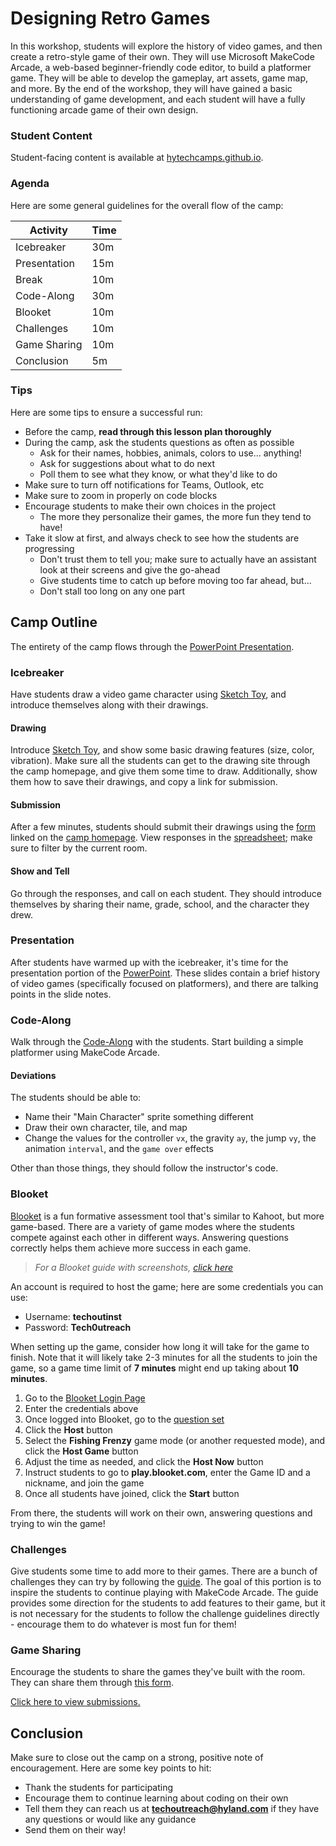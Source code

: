 # Designing Retro Games
In this workshop, students will explore the history of video games, and then create a retro-style game of their own. They will use Microsoft MakeCode Arcade, a web-based beginner-friendly code editor, to build a platformer game. They will be able to develop the gameplay, art assets, game map, and more. By the end of the workshop, they will have gained a basic understanding of game development, and each student will have a fully functioning arcade game of their own design.

### Student Content
Student-facing content is available at [hytechcamps.github.io](https://hytechcamps.github.io/retro-games).

### Agenda
Here are some general guidelines for the overall flow of the camp:

| Activity | Time |
|-|-|
| Icebreaker | 30m |
| Presentation | 15m |
| Break | 10m |
| Code-Along | 30m |
| Blooket | 10m |
| Challenges | 10m |
| Game Sharing | 10m |
| Conclusion | 5m |

### Tips
Here are some tips to ensure a successful run:

- Before the camp, **read through this lesson plan thoroughly**
- During the camp, ask the students questions as often as possible
    - Ask for their names, hobbies, animals, colors to use... anything!
    - Ask for suggestions about what to do next
    - Poll them to see what they know, or what they'd like to do
- Make sure to turn off notifications for Teams, Outlook, etc
- Make sure to zoom in properly on code blocks
- Encourage students to make their own choices in the project
    - The more they personalize their games, the more fun they tend to have!
- Take it slow at first, and always check to see how the students are progressing
    - Don't trust them to tell you; make sure to actually have an assistant look at their screens and give the go-ahead
    - Give students time to catch up before moving too far ahead, but...
    - Don't stall too long on any one part

## Camp Outline
The entirety of the camp flows through the [PowerPoint Presentation](RetroGames.pptx).

### Icebreaker
Have students draw a video game character using [Sketch Toy](https://sketchtoy.com/), and introduce themselves along with their drawings.

#### Drawing
Introduce [Sketch Toy](https://sketchtoy.com/), and show some basic drawing features (size, color, vibration). Make sure all the students can get to the drawing site through the camp homepage, and give them some time to draw. Additionally, show them how to save their drawings, and copy a link for submission.

#### Submission
After a few minutes, students should submit their drawings using the [form](https://forms.office.com/r/Xdm5R9VNua) linked on the [camp homepage](BOOKREADME.md). View responses in the [spreadsheet](https://hylandsw-my.sharepoint.com/:x:/g/personal/joseph_maxwell_hyland_com/EVTN61PpbahMjfrOhDQVZRQBGxGtQ8c6sFfr8JLoptueww?e=MVNQtC); make sure to filter by the current room.

#### Show and Tell
Go through the responses, and call on each student. They should introduce themselves by sharing their name, grade, school, and the character they drew.

### Presentation
After students have warmed up with the icebreaker, it's time for the presentation portion of the [PowerPoint](RetroGames.pptx). These slides contain a brief history of video games (specifically focused on platformers), and there are talking points in the slide notes.

### Code-Along
Walk through the [Code-Along](CodeAlong.md) with the students. Start building a simple platformer using MakeCode Arcade.

#### Deviations
The students should be able to:

- Name their "Main Character" sprite something different
- Draw their own character, tile, and map
- Change the values for the controller `vx`, the gravity `ay`, the jump `vy`, the animation `interval`, and the `game over` effects

Other than those things, they should follow the instructor's code.

### Blooket
[Blooket](https://www.blooket.com/) is a fun formative assessment tool that's similar to Kahoot, but more game-based. There are a variety of game modes where the students compete against each other in different ways. Answering questions correctly helps them achieve more success in each game.

>_For a Blooket guide with screenshots, [click here](https://github.com/hylandtechoutreach/coding-activities/blob/main/BuildingAWebsiteLessonPlan.md#formative-assessment-blooket)_

An account is required to host the game; here are some credentials you can use:

- Username: **techoutinst**
- Password: **Tech0utreach**

When setting up the game, consider how long it will take for the game to finish. Note that it will likely take 2-3 minutes for all the students to join the game, so a game time limit of **7 minutes** might end up taking about **10 minutes**.

1. Go to the [Blooket Login Page](https://id.blooket.com/login)
1. Enter the credentials above
1. Once logged into Blooket, go to the [question set](https://dashboard.blooket.com/set/65084d4418adbc094405e876)
1. Click the **Host** button
1. Select the **Fishing Frenzy** game mode (or another requested mode), and click the **Host Game** button
1. Adjust the time as needed, and click the **Host Now** button
1. Instruct students to go to **play.blooket.com**, enter the Game ID and a nickname, and join the game
1. Once all students have joined, click the **Start** button

From there, the students will work on their own, answering questions and trying to win the game!

### Challenges
Give students some time to add more to their games. There are a bunch of challenges they can try by following the [guide](Challenges.md). The goal of this portion is to inspire the students to continue playing with MakeCode Arcade. The guide provides some direction for the students to add features to their game, but it is not necessary for the students to follow the challenge guidelines directly - encourage them to do whatever is most fun for them!

### Game Sharing
Encourage the students to share the games they've built with the room. They can share them through [this form](https://forms.office.com/r/hiBTpntTEv).

[Click here to view submissions.](https://hylandsw-my.sharepoint.com/:x:/g/personal/joseph_maxwell_hyland_com/EWLupDX2yRBOhtXuAgPGgHYBB1iR_EpeReo1h8DHVUvzEA?e=TGrjny)

## Conclusion
Make sure to close out the camp on a strong, positive note of encouragement. Here are some key points to hit:

- Thank the students for participating
- Encourage them to continue learning about coding on their own
- Tell them they can reach us at **techoutreach@hyland.com** if they have any questions or would like any guidance
- Send them on their way!
